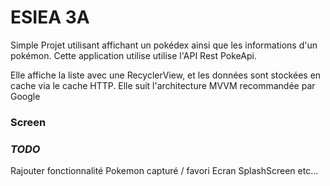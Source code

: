# ESIEA 3A
Simple Projet utilisant affichant un pokédex ainsi que les informations d'un pokémon.
Cette application utilise utilise l'API Rest PokeApi.

Elle affiche la liste avec une RecyclerView, et les données sont stockées en cache via le cache HTTP.
Elle suit l'architecture MVVM recommandée par Google
<br/>

### Screen ###

### <b><i>TODO</i></b>
Rajouter fonctionnalité Pokemon capturé / favori
Ecran SplashScreen
etc...
